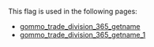 This flag is used in the following pages:
 - [gommo_trade_division_365_getname](../events/gommo_trade_division_365_getname.md)
 - [gommo_trade_division_365_getname_1](../events/gommo_trade_division_365_getname_1.md)
